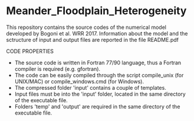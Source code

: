 # Meander_Floodplain_Heterogeneity
This repository contains the source codes of the numerical model developed by Bogoni et al. WRR 2017.
Information about the model and the sctructure of input and output files are reported in the file README.pdf


CODE PROPERTIES
* The source code is written in Fortran 77/90 language, thus a Fortran compiler is required (e.g. gfortran).
* The code can be easily compiled through the script compile_unix (for UNIX/MAC) or compile_windows.cmd (for Windows).
* The compressed folder 'input' contains a couple of templates.
* Input files must be into the 'input' folder, located in the same directory of the executable file.
* Folders 'temp' and 'output' are required in the same directory of the executable file.
